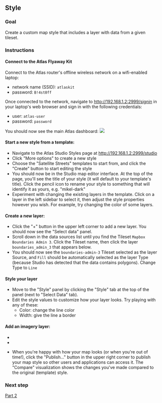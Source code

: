 ## Style

<!-- this needs to be revised to work off of pregenerated tiles -->

### Goal

Create a custom map style that includes a layer with data from a given tileset.

### Instructions

#### Connect to the Atlas Flyaway Kit

Connect to the Atlas router's offline wireless network on a wifi-enabled laptop:
- network name (SSID): `atlaskit`
- password: `B!4st0ff`

Once connected to the network, navigate to http://192.168.1.2:2999/signin in your laptop's web browser and sign in with the following credentials:
- user: `atlas-user`
- password: `password`

You should now see the main Atlas dashboard:
![](assets/images/atlas-dashboard.png)


#### Start a new style from a template:
- Navigate to the Atlas Studio Styles page at http://192.168.1.2:2999/studio
- Click "More options" to create a new style
- Choose the "Satellite Streets" templates to start from, and click the "Create" button to start editing the style
- You should now be in the Studio map editor interface. At the top of the page, you'll see the title of your style (it will default to your template's title). Click the pencil icon to rename your style to something that will identify it as yours, e.g. "mikel-dark"
- Experiment with changing the existing layers in the template. Click on a layer in the left sidebar to select it, then adjust the style properties however you wish. For example, try changing the color of some layers.


#### Create a new layer:
- Click the "+" button in the upper left corner to add a new layer. You should now see the "Select data" panel.
- Scroll down in the data sources list until you find the Tileset `Mapbox Boundaries Admin 3`. Click the Tileset name, then click the layer `boundaries_admin_3` that appears below.  
- You should now see the `boundaries-admin-3` Tileset selected as the layer Source, and `Fill` should be automatically selected as the layer Type (because Studio has detected that the data contains polygons). Change Type to `Line`

#### Style your layer
- Move to the "Style" panel by clicking the "Style" tab at the top of the panel (next to "Select Data" tab).
- Edit the style values to customize how your layer looks. Try playing with any of these:
  - Color: change the line color
  - Width: give the line a border

#### Add an imagery layer:
-
-


- When you're happy with how your map looks (or when you're out of time!), click the "Publish..." button in the upper right corner to publish your map style so other users and applications can access it. The "Compare" visualization shows the changes you've made compared to the original (template) style.

### Next step

[Part 2](./kepler.md)
